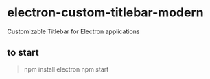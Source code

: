 # electron-custom-titlebar-modern
Customizable Titlebar for Electron applications

## to start 
> npm install electron
> npm start
